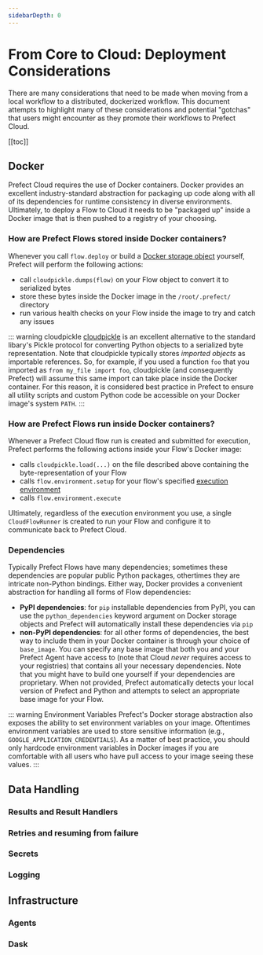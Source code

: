 ```yaml
---
sidebarDepth: 0
---
```


# From Core to Cloud: Deployment Considerations

There are many considerations that need to be made when moving from a local workflow to a distributed, dockerized workflow.  This document attempts to highlight many of these considerations and potential "gotchas" that users might encounter as they promote their workflows to Prefect Cloud.

[[toc]]

## Docker

Prefect Cloud requires the use of Docker containers.  Docker provides an excellent industry-standard abstraction for packaging up code along with all of its dependencies for runtime consistency in diverse environments.  Ultimately, to deploy a Flow to Cloud it needs to be "packaged up" inside a Docker image that is then pushed to a registry of your choosing.  

### How are Prefect Flows stored inside Docker containers?

Whenever you call `flow.deploy` or build a [Docker storage object](../api/unreleased/environments/storage.html#docker) yourself, Prefect will perform the following actions:

- call `cloudpickle.dumps(flow)` on your Flow object to convert it to serialized bytes
- store these bytes inside the Docker image in the `/root/.prefect/` directory
- run various health checks on your Flow inside the image to try and catch any issues

::: warning cloudpickle
[cloudpickle](https://github.com/cloudpipe/cloudpickle) is an excellent alternative to the standard libary's Pickle protocol for converting Python objects to a serialized byte representation.  Note that cloudpickle typically stores _imported objects_ as importable references.  So, for example, if you used a function `foo` that you imported as `from my_file import foo`, cloudpickle (and consequently Prefect) will assume this same import can take place inside the Docker container.  For this reason, it is considered best practice in Prefect to ensure all utility scripts and custom Python code be accessible on your Docker image's system `PATH`.
:::

### How are Prefect Flows run inside Docker containers?

Whenever a Prefect Cloud flow run is created and submitted for execution, Prefect performs the following actions inside your Flow's Docker image:
- calls `cloudpickle.load(...)` on the file described above containing the byte-representation of your Flow
- calls `flow.environment.setup` for your flow's specified [execution environment](../api/unreleased/environments/execution.html)
- calls `flow.environment.execute` 

Ultimately, regardless of the execution environment you use, a single `CloudFlowRunner` is created to run your Flow and configure it to communicate back to Prefect Cloud.

### Dependencies

Typically Prefect Flows have many dependencies; sometimes these dependencies are popular public Python packages, othertimes they are intricate non-Python bindings.  Either way, Docker provides a convenient abstraction for handling all forms of Flow dependencies:

- **PyPI dependencies**: for `pip` installable dependencies from PyPI, you can use the `python_dependencies` keyword argument on Docker storage objects and Prefect will automatically install these dependencies via `pip`
- **non-PyPI dependencies**: for all other forms of dependencies, the best way to include them in your Docker container is through your choice of `base_image`.  You can specify any base image that both you and your Prefect Agent have access to (note that Cloud _never_ requires access to your registries) that contains all your necessary dependencies.  Note that you might have to build one yourself if your dependencies are proprietary.  When not provided, Prefect automatically detects your local version of Prefect and Python and attempts to select an appropriate base image for your Flow.

::: warning Environment Variables
Prefect's Docker storage abstraction also exposes the ability to set environment variables on your image.  Oftentimes environment variables are used to store sensitive information (e.g., `GOOGLE_APPLICATION_CREDENTIALS`).  As a matter of best practice, you should only hardcode environment variables in Docker images if you are comfortable with all users who have pull access to your image seeing these values.
:::

## Data Handling

### Results and Result Handlers

### Retries and resuming from failure

### Secrets

### Logging

## Infrastructure

### Agents

### Dask
